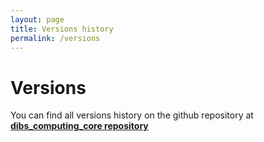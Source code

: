 ```yaml
---
layout: page
title: Versions history
permalink: /versions
---
```


# Versions

You can find all versions history on the github repository at [**dibs_computing_core repository**](https://github.com/IWUGERMANY/DibsComputingCore/releases)


